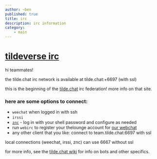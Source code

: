 ```yaml
---
author: ~ben
published: true
title: irc
description: irc information
category: 
    - main
---
```


# [tildeverse irc](https://tilde.chat)

hi teammates!

the tilde.chat irc network is available at tilde.chat:+6697 (with ssl)

this is the beginning of the [tilde.chat](https://tilde.chat) irc federation! more info on that site.

### here are some options to connect:

* `weechat` when logged in with ssh
* `irssi`
* [`znc`](https://znc.tilde.team/) - log in with your shell password and configure as needed
* run `webirc` to register your thelounge account for [our webchat](https://irc.tilde.team)
* any other client that you like: connect to team.tilde.chat:6697 with ssl

local connections (weechat, irssi, znc) can use 6667 without ssl

for more info, see the [tilde.chat wiki](https://tilde.chat/wiki/) for info on bots and other specifics.
